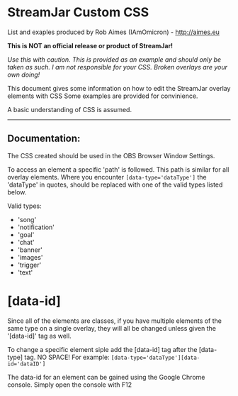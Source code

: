 **StreamJar Custom CSS**
====================

List and exaples produced by Rob Aimes (IAmOmicron) - http://aimes.eu


**This is NOT an official release or product of StreamJar!**

*Use this with caution. This is provided as an example and should only be taken as such.
I am not responsible for your CSS. Broken overlays are your own doing!*

This document gives some information on how to edit the StreamJar overlay elements with CSS
Some examples are provided for convinience.

A basic understanding of CSS is assumed.

---

Documentation:
--------------


The CSS created should be used in the OBS Browser Window Settings.
	
To access an element a specific 'path' is followed. This path is similar for all overlay elements.
Where you encounter `[data-type='dataType']` the 'dataType' in quotes, should be replaced with one of
the valid types listed below.

Valid types: 
* 'song' 
* 'notification' 
* 'goal' 
* 'chat' 
* 'banner' 
* 'images' 
* 'trigger' 
* 'text'



[data-id]
=========
Since all of the elements are classes, if you have multiple elements of the same type on a single
overlay, they will all be changed unless given the '[data-id]' tag as well.

To change a specific element siple add the [data-id] tag after the [data-type] tag. NO SPACE! For example:
	`[data-type='dataType'][data-id='dataID']`
	
The data-id for an element can be gained using the Google Chrome console. Simply open the console with F12
